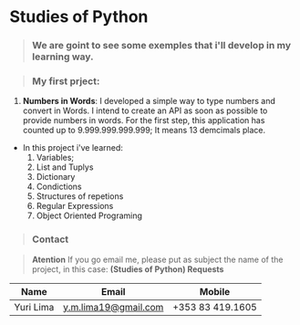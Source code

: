 <!-- Headings --> <!-- Strong --> <!-- Italics --> <!-- Blockquote --> <!-- Links --> <!-- UL --> <!-- OL --> <!-- Images --> <!-- Code Blocks --> <!-- Tables --> 
<!-- Task Lists -->
# Studies of Python
> ### We are goint to see some exemples that i'll develop in my learning way.

> ### My first prject:
1. **Numbers in Words**:
  I developed a simple way to type numbers and convert in Words.
  I intend to create an API as soon as possible to provide numbers in words.
  For the first step, this application has counted up to 9.999.999.999.999;
  It means 13 demcimals place.
  * In this project i've learned:
    1. Variables;
    1. List and Tuplys
    1. Dictionary
    1. Condictions
    1. Structures of repetions
    1. Regular Expressions
    1. Object Oriented Programing



> ### Contact

> **Atention** If you go email me, please put as subject the name of the project, in this case: **(Studies of Python) Requests**

|  Name |  Email | Mobile  |
|-------|--------|---------|
|  Yuri Lima | y.m.lima19@gmail.com  | +353 83 419.1605  |

